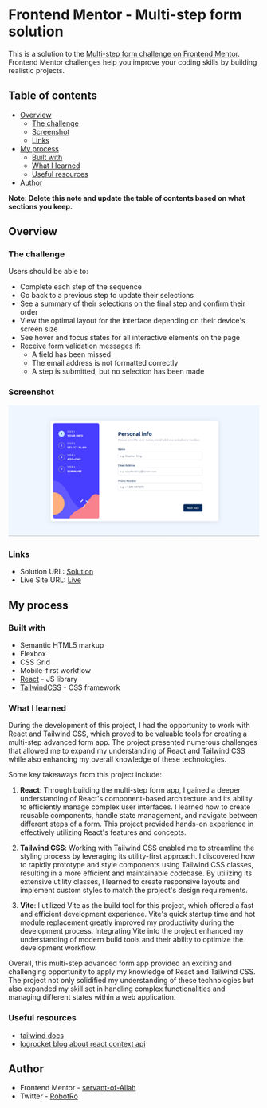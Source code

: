 
# Frontend Mentor - Multi-step form solution

This is a solution to the [Multi-step form challenge on Frontend Mentor](https://www.frontendmentor.io/challenges/multistep-form-YVAnSdqQBJ). Frontend Mentor challenges help you improve your coding skills by building realistic projects.

## Table of contents

- [Overview](#overview)
  - [The challenge](#the-challenge)
  - [Screenshot](#screenshot)
  - [Links](#links)
- [My process](#my-process)
  - [Built with](#built-with)
  - [What I learned](#what-i-learned)
  - [Useful resources](#useful-resources)
- [Author](#author)

**Note: Delete this note and update the table of contents based on what sections you keep.**

## Overview

### The challenge

Users should be able to:

- Complete each step of the sequence
- Go back to a previous step to update their selections
- See a summary of their selections on the final step and confirm their order
- View the optimal layout for the interface depending on their device's screen size
- See hover and focus states for all interactive elements on the page
- Receive form validation messages if:
  - A field has been missed
  - The email address is not formatted correctly
  - A step is submitted, but no selection has been made

### Screenshot

![](./public/ss.jpg.png)

### Links

- Solution URL: [Solution](https://your-solution-url.com)
- Live Site URL: [Live](https://multi-step-form-robot01.web.app)

## My process

### Built with

- Semantic HTML5 markup
- Flexbox
- CSS Grid
- Mobile-first workflow
- [React](https://reactjs.org/) - JS library
- [TailwindCSS](https://tailwindcss.com) - CSS framework

### What I learned

During the development of this project, I had the opportunity to work with React and Tailwind CSS, which proved to be valuable tools for creating a multi-step advanced form app. The project presented numerous challenges that allowed me to expand my understanding of React and Tailwind CSS while also enhancing my overall knowledge of these technologies.

Some key takeaways from this project include:

1. **React**: Through building the multi-step form app, I gained a deeper understanding of React's component-based architecture and its ability to efficiently manage complex user interfaces. I learned how to create reusable components, handle state management, and navigate between different steps of a form. This project provided hands-on experience in effectively utilizing React's features and concepts.

2. **Tailwind CSS**: Working with Tailwind CSS enabled me to streamline the styling process by leveraging its utility-first approach. I discovered how to rapidly prototype and style components using Tailwind CSS classes, resulting in a more efficient and maintainable codebase. By utilizing its extensive utility classes, I learned to create responsive layouts and implement custom styles to match the project's design requirements.

3. **Vite**: I utilized Vite as the build tool for this project, which offered a fast and efficient development experience. Vite's quick startup time and hot module replacement greatly improved my productivity during the development process. Integrating Vite into the project enhanced my understanding of modern build tools and their ability to optimize the development workflow.

Overall, this multi-step advanced form app provided an exciting and challenging opportunity to apply my knowledge of React and Tailwind CSS. The project not only solidified my understanding of these technologies but also expanded my skill set in handling complex functionalities and managing different states within a web application.

### Useful resources

- [tailwind docs](https://tailwindcss.com/docs)
- [logrocket blog about react context api](https://blog.logrocket.com/react-context-api-deep-dive-examples/)

## Author

- Frontend Mentor - [servant-of-Allah](https://www.frontendmentor.io/profile/servant-of-allah)
- Twitter - [RobotRo](https://twitter.com/RobotRo63104)
